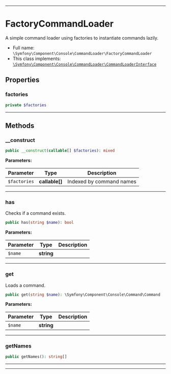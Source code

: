 ***

# FactoryCommandLoader

A simple command loader using factories to instantiate commands lazily.

* Full name: `\Symfony\Component\Console\CommandLoader\FactoryCommandLoader`
* This class implements:
  [`\Symfony\Component\Console\CommandLoader\CommandLoaderInterface`](./CommandLoaderInterface.md)

## Properties

### factories

```php
private $factories
```

***

## Methods

### __construct

```php
public __construct(callable[] $factories): mixed
```

**Parameters:**

| Parameter | Type | Description |
|-----------|------|-------------|
| `$factories` | **callable[]** | Indexed by command names |

***

### has

Checks if a command exists.

```php
public has(string $name): bool
```

**Parameters:**

| Parameter | Type | Description |
|-----------|------|-------------|
| `$name` | **string** |  |

***

### get

Loads a command.

```php
public get(string $name): \Symfony\Component\Console\Command\Command
```

**Parameters:**

| Parameter | Type | Description |
|-----------|------|-------------|
| `$name` | **string** |  |

***

### getNames

```php
public getNames(): string[]
```

***


***

